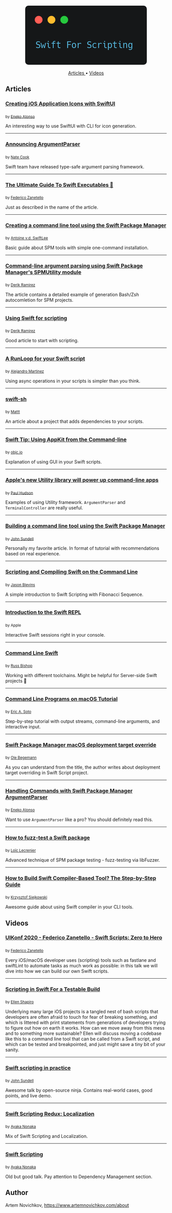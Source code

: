 <p align="center">
    <img src=".github/logo.png" />
</p>
<p align="center">
  <a href="#articles"> Articles </a> • <a href="#videos"> Videos </a>
</p>


## Articles

### [Creating iOS Application Icons with SwiftUI](https://www.enekoalonso.com/articles/creating-ios-application-icons-with-swiftui)
<sub>by [Eneko Alonso](https://twitter.com/eneko)</sub>

An interesting way to use SwiftUI with CLI for icon generation.

---

### [Announcing ArgumentParser](https://swift.org/blog/argument-parser/) 
<sub>by [Nate Cook](https://twitter.com/nnnnnnnn/)</sub>

 Swift team have released type-safe argument parsing framework. 

---
### [The Ultimate Guide To Swift Executables 🚀](https://www.fivestars.blog/code/ultimate-guide-swift-executables.html) 
<sub>by [Federico Zanetello](https://twitter.com/zntfdr)</sub>

Just as described in the name of the article.

---
### [Creating a command line tool using the Swift Package Manager](https://www.avanderlee.com/swift/command-line-tool-package-manager) 
<sub>by [Antoine v.d. SwiftLee](https://twitter.com/twannl)</sub>

Basic guide about SPM tools with simple one-command installation.

---
### [Command-line argument parsing using Swift Package Manager's SPMUtility module](https://rderik.com/blog/command-line-argument-parsing-using-swift-package-manager-s/) 
<sub>by [Derik Ramirez](https://twitter.com/rderik)</sub>

The article contains a detailed example of generation Bash/Zsh autocomletion for SPM projects.

---
### [Using Swift for scripting](https://rderik.com/blog/using-swift-for-scripting/) 
<sub>by [Derik Ramirez](https://twitter.com/rderik)</sub>

Good article to start with scripting.

---
### [A RunLoop for your Swift script](https://alejandromp.com/blog/2019/01/19/a-runloop-for-your-swift-script/) 
<sub>by [Alejandro Martinez](https://twitter.com/alexito4)</sub>

Using async operations in your scripts is simpler than you think.

---
### [swift-sh](https://nshipster.com/swift-sh/) 
<sub>by [Mattt](https://twitter.com/mattt)</sub>

An article about a project that adds dependencies to your scripts.

---
### [Swift Tip: Using AppKit from the Command-line](https://www.objc.io/blog/2018/10/02/using-appkit-from-the-command-line/) 
<sub>by [objc.io](https://twitter.com/objcio)</sub>

Explanation of using GUI in your Swift scripts.

---
### [Apple's new Utility library will power up command-line apps](https://www.hackingwithswift.com/articles/44/apple-s-new-utility-library-will-power-up-command-line-apps) 
<sub>by [Paul Hudson](https://twitter.com/twostraws)</sub>

Examples of using Utility framework. `ArgumentParser` and `TerminalController` are really useful.

---
### [Building a command line tool using the Swift Package Manager](https://www.swiftbysundell.com/posts/building-a-command-line-tool-using-the-swift-package-manager?rq=package) 
<sub>by [John Sundell](https://twitter.com/johnsundell)</sub>

Personally my favorite article. In format of tutorial with recommendations based on real experience.

---
### [Scripting and Compiling Swift on the Command Line](http://jblevins.org/log/swift) 
<sub>by [Jason Blevins](https://twitter.com/jrblevin)</sub>

A simple introduction to Swift Scripting with Fibonacci Sequence.

---
### [Introduction to the Swift REPL](https://developer.apple.com/swift/blog/?id=18) 
<sub>by Apple</sub>

Interactive Swift sessions right in your console.

---
### [Command Line Swift](http://www.russbishop.net/command-line-swift) 
<sub>by [Russ Bishop](https://twitter.com/xenadu02)</sub>

Working with different toolchains. Might be helpful for Server-side Swift projects 🤔

---
### [Command Line Programs on macOS Tutorial](https://www.raywenderlich.com/163134/command-line-programs-macos-tutorial-2)
<sub>by [Eric A. Soto](https://twitter.com/ericwastaken)</sub>

Step-by-step tutorial with output streams, command-line arguments, and interactive input.

---
### [Swift Package Manager macOS deployment target override](https://oleb.net/blog/2017/04/swift-3-1-package-manager-deployment-target/)
<sub>by [Ole Begemann](https://twitter.com/olebegemann)</sub>

As you can understand from the title, the author writes about deployment target overriding in Swift Script project.

---
### [Handling Commands with Swift Package Manager ArgumentParser](http://www.enekoalonso.com/articles/handling-commands-with-swift-package-manager)
<sub>by [Eneko Alonso](https://twitter.com/eneko)</sub>

Want to use `ArgumentParser` like a pro? You should definitely read this.

---
### [How to fuzz-test a Swift package](https://loic.land/2018/04/06/fuzzing.html)
<sub>by [Loïc Lecrenier](https://twitter.com/loiclec)</sub>

Advanced technique of SPM package testing - fuzz-testing via libFuzzer.

---
### [How to Build Swift Compiler-Based Tool? The Step-by-Step Guide](https://www.polidea.com/blog/how-to-build-swift-compiler-based-tool-the-step-by-step-guide/)
<sub>by [Krzysztof Siejkowski](https://twitter.com/_siejkowski)</sub>

Awesome guide about using Swift compiler in your CLI tools.

## Videos
### [UIKonf 2020 - Federico Zanetello - Swift Scripts: Zero to Hero](https://youtu.be/KbwmvThZUDM) 
<sub>by [Federico Zanetello](https://twitter.com/zntfdr)</sub>

Every iOS/macOS developer uses (scripting) tools such as fastlane and swiftLint to automate tasks as much work as possible: in this talk we will dive into how we can build our own Swift scripts.

---
### [Scripting in Swift For a Testable Build](https://youtu.be/tohaS-UYTYg) 
<sub>by [Ellen Shapiro](https://twitter.com/designatednerd)</sub>

Underlying many large iOS projects is a tangled nest of bash scripts that developers are often afraid to touch for fear of breaking something, and which is littered with print statements from generations of developers trying to figure out how on earth it works. How can we move away from this mess and to something more sustainable? Ellen will discuss moving a codebase like this to a command line tool that can be called from a Swift script, and which can be tested and breakpointed, and just might save a tiny bit of your sanity.

---
### [Swift scripting in practice](https://youtu.be/_8hQA67n04E) 
<sub>by [John Sundell](https://twitter.com/johnsundell)</sub>

Awesome talk by open-source ninja. Contains real-world cases, good points, and live demo.

---
### [Swift Scripting Redux: Localization](https://news.realm.io/news/altconf-ayaka-nonaka-swift-scripting-redux-localization/) 
<sub>by [Ayaka Nonaka](https://twitter.com/ayanonagon)</sub>

Mix of Swift Scripting and Localization.

---
### [Swift Scripting](https://news.realm.io/news/swift-scripting/) 
<sub>by [Ayaka Nonaka](https://twitter.com/ayanonagon)</sub>

Old but good talk. Pay attention to Dependency Management section.

## Author

Artem Novichkov, https://www.artemnovichkov.com/about
